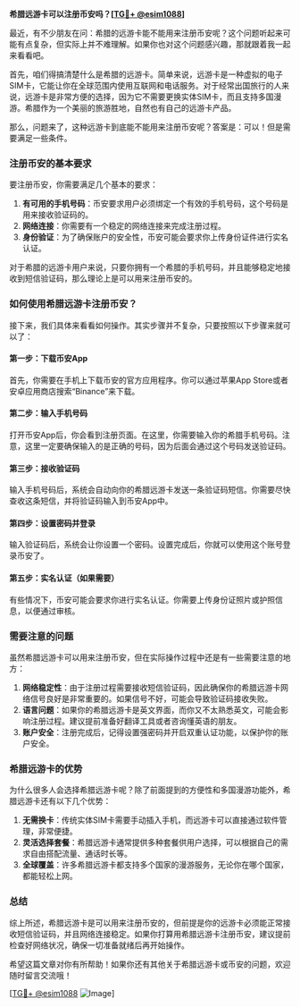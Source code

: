 **希腊远游卡可以注册币安吗？[[TG💪+ @esim1088](https://t.me/s/esim1088)]**

最近，有不少朋友在问：希腊的远游卡能不能用来注册币安呢？这个问题听起来可能有点复杂，但实际上并不难理解。如果你也对这个问题感兴趣，那就跟着我一起来看看吧。

首先，咱们得搞清楚什么是希腊的远游卡。简单来说，远游卡是一种虚拟的电子SIM卡，它能让你在全球范围内使用互联网和电话服务。对于经常出国旅行的人来说，远游卡是非常方便的选择，因为它不需要更换实体SIM卡，而且支持多国漫游。希腊作为一个美丽的旅游胜地，自然也有自己的远游卡产品。

那么，问题来了，这种远游卡到底能不能用来注册币安呢？答案是：可以！但是需要满足一些条件。

### 注册币安的基本要求

要注册币安，你需要满足几个基本的要求：

1. **有可用的手机号码**：币安要求用户必须绑定一个有效的手机号码，这个号码是用来接收验证码的。
2. **网络连接**：你需要有一个稳定的网络连接来完成注册过程。
3. **身份验证**：为了确保账户的安全性，币安可能会要求你上传身份证件进行实名认证。

对于希腊的远游卡用户来说，只要你拥有一个希腊的手机号码，并且能够稳定地接收到短信验证码，那么理论上是可以用来注册币安的。

### 如何使用希腊远游卡注册币安？

接下来，我们具体来看看如何操作。其实步骤并不复杂，只要按照以下步骤来就可以了：

#### 第一步：下载币安App
首先，你需要在手机上下载币安的官方应用程序。你可以通过苹果App Store或者安卓应用商店搜索“Binance”来下载。

#### 第二步：输入手机号码
打开币安App后，你会看到注册页面。在这里，你需要输入你的希腊手机号码。注意，这里一定要确保输入的是正确的号码，因为后面会通过这个号码发送验证码。

#### 第三步：接收验证码
输入手机号码后，系统会自动向你的希腊远游卡发送一条验证码短信。你需要尽快查收这条短信，并将验证码输入到币安App中。

#### 第四步：设置密码并登录
输入验证码后，系统会让你设置一个密码。设置完成后，你就可以使用这个账号登录币安了。

#### 第五步：实名认证（如果需要）
有些情况下，币安可能会要求你进行实名认证。你需要上传身份证照片或护照信息，以便通过审核。

### 需要注意的问题

虽然希腊远游卡可以用来注册币安，但在实际操作过程中还是有一些需要注意的地方：

1. **网络稳定性**：由于注册过程需要接收短信验证码，因此确保你的希腊远游卡网络信号良好是非常重要的。如果信号不好，可能会导致验证码接收失败。
2. **语言问题**：如果你的希腊远游卡是英文界面，而你又不太熟悉英文，可能会影响注册过程。建议提前准备好翻译工具或者咨询懂英语的朋友。
3. **账户安全**：注册完成后，记得设置强密码并开启双重认证功能，以保护你的账户安全。

### 希腊远游卡的优势

为什么很多人会选择希腊远游卡呢？除了前面提到的方便性和多国漫游功能外，希腊远游卡还有以下几个优势：

1. **无需换卡**：传统实体SIM卡需要手动插入手机，而远游卡可以直接通过软件管理，非常便捷。
2. **灵活选择套餐**：希腊远游卡通常提供多种套餐供用户选择，可以根据自己的需求自由搭配流量、通话时长等。
3. **全球覆盖**：许多希腊远游卡都支持多个国家的漫游服务，无论你在哪个国家，都能轻松上网。

### 总结

综上所述，希腊远游卡是可以用来注册币安的，但前提是你的远游卡必须能正常接收短信验证码，并且网络连接稳定。如果你打算用希腊远游卡注册币安，建议提前检查好网络状况，确保一切准备就绪后再开始操作。

希望这篇文章对你有所帮助！如果你还有其他关于希腊远游卡或币安的问题，欢迎随时留言交流哦！

[[TG💪+ @esim1088](https://t.me/s/esim1088) ![Image](https://i.postimg.cc/4NQfJmqS/Snipaste-2025-05-13-00-14-12.png)]